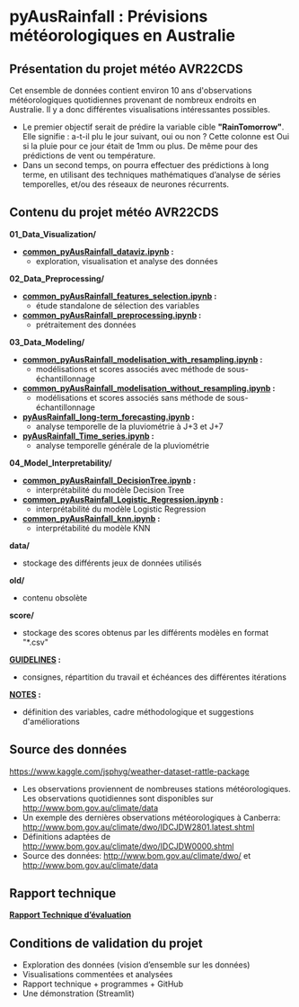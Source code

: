 # pyAusRainfall : Prévisions météorologiques en Australie

## Présentation du projet météo AVR22CDS
Cet ensemble de données contient environ 10 ans d'observations météorologiques quotidiennes provenant de nombreux endroits en Australie. Il y a donc différentes visualisations intéressantes possibles.
- Le premier objectif serait de prédire la variable cible **"RainTomorrow"**. Elle signifie : a-t-il plu le jour suivant, oui ou non ? Cette colonne est Oui si la pluie pour ce jour était de 1mm ou plus. De même pour des prédictions de vent ou température.
- Dans un second temps, on pourra effectuer des prédictions à long terme, en utilisant des techniques mathématiques d’analyse de séries temporelles, et/ou des réseaux de neurones récurrents.

## Contenu du projet météo AVR22CDS
**01_Data_Visualization/**
- **[common_pyAusRainfall_dataviz.ipynb](https://github.com/DataScientest-Studio/pyAusRainfall/blob/main/01_Data_Visualization/common_pyAusRainfall_dataviz.ipynb) :** 
    - exploration, visualisation et analyse des données

**02_Data_Preprocessing/**
- **[common_pyAusRainfall_features_selection.ipynb](https://github.com/DataScientest-Studio/pyAusRainfall/blob/main/02_Data_Preprocessing/common_pyAusRainfall_features_selection.ipynb) :** 
    - étude standalone de sélection des variables
- **[common_pyAusRainfall_preprocessing.ipynb](https://github.com/DataScientest-Studio/pyAusRainfall/blob/main/02_Data_Preprocessing/common_pyAusRainfall_preprocessing.ipynb) :** 
    - prétraitement des données

**03_Data_Modeling/**
- **[common_pyAusRainfall_modelisation_with_resampling.ipynb](https://github.com/DataScientest-Studio/pyAusRainfall/blob/main/03_Data_Modeling/common_pyAusRainfall_modelisation_with_resampling.ipynb) :**
    - modélisations et scores associés avec méthode de sous-échantillonnage
- **[common_pyAusRainfall_modelisation_without_resampling.ipynb](https://github.com/DataScientest-Studio/pyAusRainfall/blob/main/03_Data_Modeling/common_pyAusRainfall_modelisation_without_resampling.ipynb) :** 
    - modélisations et scores associés sans méthode de sous-échantillonnage
- **[pyAusRainfall_long-term_forecasting.ipynb](https://github.com/DataScientest-Studio/pyAusRainfall/blob/main/03_Data_Modeling/pyAusRainfall_long-term_forecasting.ipynb) :** 
    - analyse temporelle de la pluviométrie à J+3 et J+7
- **[pyAusRainfall_Time_series.ipynb](https://github.com/DataScientest-Studio/pyAusRainfall/blob/main/03_Data_Modeling/pyAusRainfall_Time_series.ipynb) :** 
    - analyse temporelle générale de la pluviométrie
    
**04_Model_Interpretability/**
- **[common_pyAusRainfall_DecisionTree.ipynb](https://github.com/DataScientest-Studio/pyAusRainfall/blob/main/04_Model_Interpretability/common_pyAusRainfall_DecisionTree.ipynb) :**
    - interprétabilité du modèle Decision Tree
- **[common_pyAusRainfall_Logistic_Regression.ipynb](https://github.com/DataScientest-Studio/pyAusRainfall/blob/main/04_Model_Interpretability/common_pyAusRainfall_Logistic_Regression.ipynb) :**
    - interprétabilité du modèle Logistic Regression
- **[common_pyAusRainfall_knn.ipynb](https://github.com/DataScientest-Studio/pyAusRainfall/blob/main/04_Model_Interpretability/common_pyAusRainfall_knn.ipynb) :**
    - interprétabilité du modèle KNN
    
**data/**
- stockage des différents jeux de données utilisés

**old/**
- contenu obsolète

**score/**
- stockage des scores obtenus par les différents modèles en format "*.csv"
    
**[GUIDELINES](https://github.com/DataScientest-Studio/pyAusRainfall/blob/main/GUIDELINES.md) :**
- consignes, répartition du travail et échéances des différentes itérations
    
**[NOTES](https://github.com/DataScientest-Studio/pyAusRainfall/blob/main/NOTES.md) :**
- définition des variables, cadre méthodologique et suggestions d'améliorations  
    
## Source des données
https://www.kaggle.com/jsphyg/weather-dataset-rattle-package

- Les observations proviennent de nombreuses stations météorologiques. Les observations quotidiennes sont disponibles sur http://www.bom.gov.au/climate/data
- Un exemple des dernières observations météorologiques à Canberra: http://www.bom.gov.au/climate/dwo/IDCJDW2801.latest.shtml
- Définitions adaptées de http://www.bom.gov.au/climate/dwo/IDCJDW0000.shtml
- Source des données: http://www.bom.gov.au/climate/dwo/ et http://www.bom.gov.au/climate/data

## Rapport technique
**[Rapport Technique d’évaluation](https://docs.google.com/document/d/1S6TrWBeBhRvBYoifv7e_KQCzcM46asP6mtodZ3nJNcE)**

## Conditions de validation du projet
- Exploration des données (vision d’ensemble sur les données)
- Visualisations commentées et analysées
- Rapport technique + programmes + GitHub
- Une démonstration (Streamlit)
